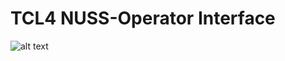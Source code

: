 # TCL4 NUSS-Operator Interface
![alt text](https://raw.githubusercontent.com/nasa/utm-apis/v4-draft/nuss-operator-api/images/tcl4states.png "TCL4 FSM")

